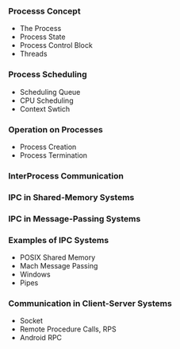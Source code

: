 ### Processs Concept
- The Process
- Process State
- Process Control Block
- Threads

### Process Scheduling
- Scheduling Queue
- CPU Scheduling
- Context Swtich

### Operation on Processes
- Process Creation
- Process Termination

### InterProcess Communication

### IPC in Shared-Memory Systems

### IPC in Message-Passing Systems

### Examples of IPC Systems
- POSIX Shared Memory 
- Mach Message Passing
- Windows
- Pipes

### Communication in Client-Server Systems
- Socket
- Remote Procedure Calls, RPS
- Android RPC 

